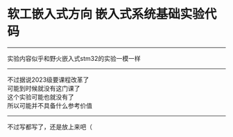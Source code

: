 # 软工嵌入式方向 嵌入式系统基础实验代码

---

实验内容似乎和野火嵌入式stm32的实验一模一样

---

不过据说2023级要课程改革了  
可能到时候就没有这门课了  
这个实验可能也就没有了  
所以可能并不具备什么参考价值

---

不过写都写了，还是放上来吧（
